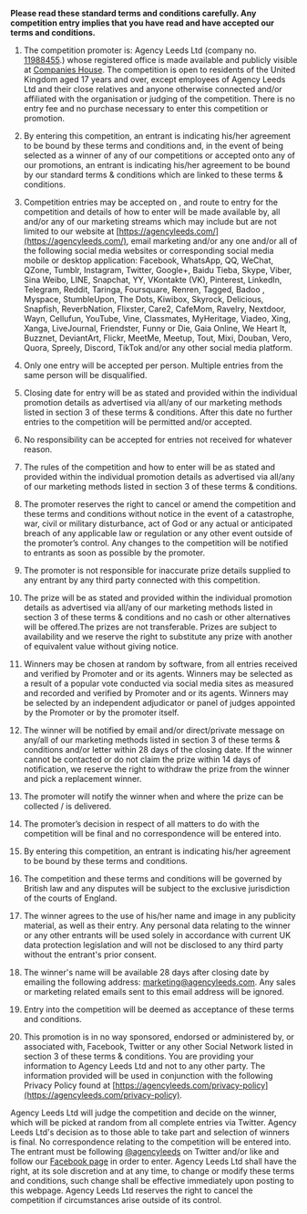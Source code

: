 **Please read these standard terms and conditions carefully. Any competition entry implies that you have read and have accepted our terms and conditions.**

1. The competition promoter is: Agency Leeds Ltd (company no. [11988455](https://beta.companieshouse.gov.uk/company/11988455).) whose registered office is made available and publicly visible at [Companies House](https://beta.companieshouse.gov.uk/company/11988455). The competition is open to residents of the United Kingdom aged 17 years and over, except employees of Agency Leeds Ltd and their close relatives and anyone otherwise connected and/or affiliated with the organisation or judging of the competition. There is no entry fee and no purchase necessary to enter this competition or promotion.

2. By entering this competition, an entrant is indicating his/her agreement to be bound by these terms and conditions and, in the event of being selected as a winner of any of our competitions or accepted onto any of our promotions, an entrant is indicating his/her agreement to be bound by our standard terms & conditions which are linked to these terms & conditions.

3. Competition entries may be accepted on , and route to entry for the competition and details of how to enter will be made available by, all and/or any of our marketing streams which may include but are not limited to our website at [https://agencyleeds.com/](https://agencyleeds.com/), email marketing and/or any one and/or all of the following social media websites or corresponding social media mobile or desktop application:
Facebook, WhatsApp, QQ, WeChat, QZone, Tumblr, Instagram, Twitter, Google+, Baidu Tieba, Skype, Viber, Sina Weibo, LINE, Snapchat, YY, VKontakte (VK), Pinterest, LinkedIn, Telegram, Reddit, Taringa, Foursquare, Renren, Tagged, Badoo , Myspace, StumbleUpon, The Dots, Kiwibox, Skyrock, Delicious, Snapfish, ReverbNation, Flixster, Care2, CafeMom, Ravelry, Nextdoor, Wayn, Cellufun, YouTube, Vine, Classmates, MyHeritage, Viadeo, Xing, Xanga, LiveJournal, Friendster, Funny or Die, Gaia Online, We Heart It, Buzznet, DeviantArt, Flickr, MeetMe, Meetup, Tout, Mixi, Douban, Vero, Quora, Spreely, Discord, TikTok and/or any other social media platform.

4. Only one entry will be accepted per person. Multiple entries from the same person will be disqualified.

5. Closing date for entry will be as stated and provided within the individual promotion details as advertised via all/any of our marketing methods listed in section 3 of these terms & conditions. After this date no further entries to the competition will be permitted and/or accepted.

6. No responsibility can be accepted for entries not received for whatever reason.

7. The rules of the competition and how to enter will be as stated and provided within the individual promotion details as advertised via all/any of our marketing methods listed in section 3 of these terms & conditions.

8. The promoter reserves the right to cancel or amend the competition and these terms and conditions without notice in the event of a catastrophe, war, civil or military disturbance, act of God or any actual or anticipated breach of any applicable law or regulation or any other event outside of the promoter’s control. Any changes to the competition will be notified to entrants as soon as possible by the promoter.

9. The promoter is not responsible for inaccurate prize details supplied to any entrant by any third party connected with this competition.

10. The prize will be as stated and provided within the individual promotion details as advertised via all/any of our marketing methods listed in section 3 of these terms & conditions and no cash or other alternatives will be offered.The prizes are not transferable. Prizes are subject to availability and we reserve the right to substitute any prize with another of equivalent value without giving notice.

11. Winners may be chosen at random by software, from all entries received and verified by Promoter and or its agents. Winners may be selected as a result of a popular vote conducted via social media sites as measured and recorded and verified by Promoter and or its agents. Winners may be selected by an independent adjudicator or panel of judges appointed by the Promoter or by the promoter itself.

12. The winner will be notified by email and/or direct/private message on any/all of our marketing methods listed in section 3 of these terms & conditions and/or letter within 28 days of the closing date. If the winner cannot be contacted or do not claim the prize within 14 days of notification, we reserve the right to withdraw the prize from the winner and pick a replacement winner.

13. The promoter will notify the winner when and where the prize can be collected / is delivered.

14. The promoter’s decision in respect of all matters to do with the competition will be final and no correspondence will be entered into.

15. By entering this competition, an entrant is indicating his/her agreement to be bound by these terms and conditions.

16. The competition and these terms and conditions will be governed by British law and any disputes will be subject to the exclusive jurisdiction of the courts of England.

17. The winner agrees to the use of his/her name and image in any publicity material, as well as their entry. Any personal data relating to the winner or any other entrants will be used solely in accordance with current UK data protection legislation and will not be disclosed to any third party without the entrant's prior consent.

18. The winner's name will be available 28 days after closing date by emailing the following address: [marketing@agencyleeds.com](mailto:marketing@agencyleeds.com). Any sales or marketing related emails sent to this email address will be ignored.

19. Entry into the competition will be deemed as acceptance of these terms and conditions.

20. This promotion is in no way sponsored, endorsed or administered by, or associated with, Facebook, Twitter or any other Social Network listed in section 3 of these terms & conditions. You are providing your information to Agency Leeds Ltd and not to any other party. The information provided will be used in conjunction with the following Privacy Policy found at [https://agencyleeds.com/privacy-policy](https://agencyleeds.com/privacy-policy).

Agency Leeds Ltd will judge the competition and decide on the winner, which will be picked at random from all complete entries via Twitter. Agency Leeds Ltd's decision as to those able to take part and selection of winners is final. No correspondence relating to the competition will be entered into. The entrant must be following [@agencyleeds](https://twitter.com/agencyleeds) on Twitter and/or like and follow our [Facebook page](https://facebook.com/leedsagency) in order to enter. Agency Leeds Ltd shall have the right, at its sole discretion and at any time, to change or modify these terms and conditions, such change shall be effective immediately upon posting to this webpage. Agency Leeds Ltd reserves the right to cancel the competition if circumstances arise outside of its control.
